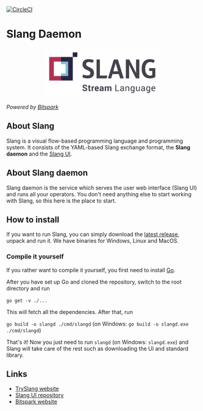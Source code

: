 [![CircleCI](https://circleci.com/gh/Bitspark/slang/tree/master.svg?style=svg&circle-token=ba892aab7dad71da5e2c426eff2a336974d96df0)](https://circleci.com/gh/Bitspark/slang/tree/master)

# Slang Daemon
<p align="center">
  <img src="https://raw.githubusercontent.com/Bitspark/slang/master/logo.png" height="130">
</p>

*Powered by [Bitspark](https://bitspark.de)*

## About Slang

Slang is a visual flow-based programming language and programming system. It consists of the YAML-based Slang exchange format, the **Slang daemon** and the [Slang UI](https://github.com/Bitspark/slang-ui).

## About Slang daemon

Slang daemon is the service which serves the user web interface (Slang UI) and runs all your operators.
You don't need anything else to start working with Slang, so this here is the place to start.

## How to install

If you want to run Slang, you can simply download the [latest release](https://github.com/Bitspark/slang/releases/latest), unpack and run it. We have binaries for Windows, Linux and MacOS.

### Compile it yourself

If you rather want to compile it yourself, you first need to install [Go](https://golang.org/).

After you have set up Go and cloned the repository, switch to the root directory and run

`go get -v ./...`

This will fetch all the dependencies. After that, run

`go build -o slangd ./cmd/slangd` (on Windows: `go build -o slangd.exe ./cmd/slangd`)

That's it! Now you just need to run `slangd` (on Windows: `slangd.exe`) and Slang will take care of the rest such as downloading the UI and standard library.

## Links

- [TrySlang website](http://tryslang.com)
- [Slang UI repository](https://github.com/Bitspark/slang-ui)
- [Bitspark website](https://bitspark.de)
